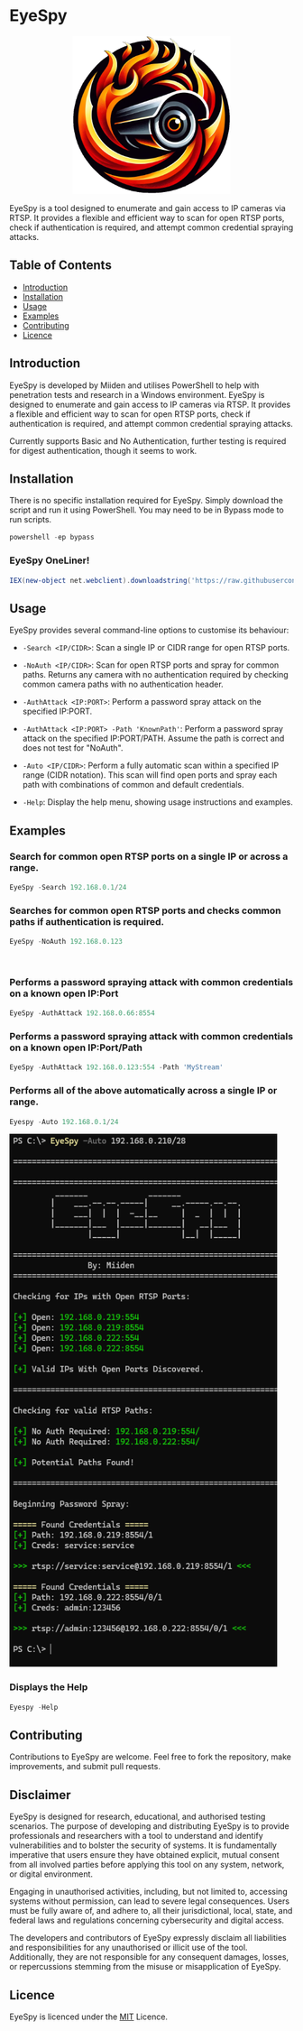 # EyeSpy

<p align="Center">
<img src="Images/EyeSpyLogo.png" width="280" height="280">
</p>

EyeSpy is a tool designed to enumerate and gain access to IP cameras via RTSP. It provides a flexible and efficient way to scan for open RTSP ports, check if authentication is required, and attempt common credential spraying attacks.

## Table of Contents

- [Introduction](#introduction)
- [Installation](#installation)
- [Usage](#usage)
- [Examples](#examples)
- [Contributing](#contributing)
- [Licence](#licence)

## Introduction

EyeSpy is developed by Miiden and utilises PowerShell to help with penetration tests and research in a Windows environment.
EyeSpy is designed to enumerate and gain access to IP cameras via RTSP. It provides a flexible and efficient way to scan for open RTSP ports, check if authentication is required, and attempt common credential spraying attacks.

Currently supports Basic and No Authentication, further testing is required for digest authentication, though it seems to work.

## Installation

There is no specific installation required for EyeSpy. Simply download the script and run it using PowerShell.
You may need to be in Bypass mode to run scripts.

```powershell
powershell -ep bypass
```

### EyeSpy OneLiner!
```powershell
IEX(new-object net.webclient).downloadstring('https://raw.githubusercontent.com/Miiden/EyeSpy/main/EyeSpy.ps1');EyeSpy -Auto 10.10.10.0/24
```

## Usage

EyeSpy provides several command-line options to customise its behaviour:

- `-Search <IP/CIDR>`: Scan a single IP or CIDR range for open RTSP ports.

- `-NoAuth <IP/CIDR>`: Scan for open RTSP ports and spray for common paths. Returns any camera with no authentication required by checking common camera paths with no authentication header.

- `-AuthAttack <IP:PORT>`: Perform a password spray attack on the specified IP:PORT.

- `-AuthAttack <IP:PORT> -Path 'KnownPath'`: Perform a password spray attack on the specified IP:PORT/PATH. Assume the path is correct and does not test for "NoAuth".
   
- `-Auto <IP/CIDR>`: Perform a fully automatic scan within a specified IP range (CIDR notation). This scan will find open ports and spray each path with combinations of common and default credentials.
  
- `-Help`: Display the help menu, showing usage instructions and examples.




## Examples

### Search for common open RTSP ports on a single IP or across a range.
```powershell
EyeSpy -Search 192.168.0.1/24
```

### Searches for common open RTSP ports and checks common paths if authentication is required.
```powershell
EyeSpy -NoAuth 192.168.0.123
```
 
### Performs a password spraying attack with common credentials on a known open IP:Port
```powershell
EyeSpy -AuthAttack 192.168.0.66:8554
```

### Performs a password spraying attack with common credentials on a known open IP:Port/Path
```powershell
EyeSpy -AuthAttack 192.168.0.123:554 -Path 'MyStream'
```

### Performs all of the above automatically across a single IP or range.
```powershell
Eyespy -Auto 192.168.0.1/24
```
<p align="Left">
<img src="Images/Auto-Range.png" width="475" height="945">
</p>

### Displays the Help
```powershell
Eyespy -Help
```

## Contributing
Contributions to EyeSpy are welcome. Feel free to fork the repository, make improvements, and submit pull requests.

## Disclaimer
EyeSpy is designed for research, educational, and authorised testing scenarios. The purpose of developing and distributing EyeSpy is to provide professionals and researchers with a tool to understand and identify vulnerabilities and to bolster the security of systems. It is fundamentally imperative that users ensure they have obtained explicit, mutual consent from all involved parties before applying this tool on any system, network, or digital environment.

Engaging in unauthorised activities, including, but not limited to, accessing systems without permission, can lead to severe legal consequences. Users must be fully aware of, and adhere to, all their jurisdictional, local, state, and federal laws and regulations concerning cybersecurity and digital access.

The developers and contributors of EyeSpy expressly disclaim all liabilities and responsibilities for any unauthorised or illicit use of the tool. Additionally, they are not responsible for any consequent damages, losses, or repercussions stemming from the misuse or misapplication of EyeSpy.

## Licence
EyeSpy is licenced under the [MIT](https://github.com/Miiden/EyeSpy/blob/main/LICENSE.md) Licence.
